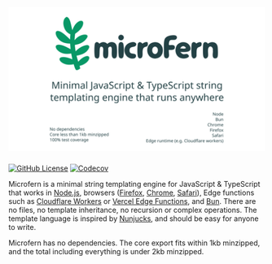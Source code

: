 # ![Microfern - Minimal JavaScript & TypeScript string templating engine that runs anywhere](/site/static/img/splash.png)

[![GitHub License](https://img.shields.io/github/license/seriousbug/microfern)](https://github.com/SeriousBug/microfern/blob/main/LICENSE.txt)
[![Codecov](https://img.shields.io/codecov/c/github/seriousbug/microfern)](https://app.codecov.io/gh/SeriousBug/microfern)

Microfern is a minimal string templating engine for JavaScript & TypeScript that works
in [Node.js](https://nodejs.org/en), browsers ([Firefox](https://www.mozilla.org/en-US/firefox/new/),
[Chrome](https://www.google.com/chrome/), [Safari](https://www.apple.com/safari/)), Edge functions such as [Cloudflare Workers](https://workers.cloudflare.com) or [Vercel Edge Functions](https://vercel.com/blog/edge-functions-generally-available), and [Bun](https://bun.sh). There are no files, no template
inheritance, no recursion or complex operations. The template language is
inspired by [Nunjucks](https://github.com/mozilla/nunjucks), and should be easy
for anyone to write.

Microfern has no dependencies. The core export fits within 1kb minzipped, and
the total including everything is under 2kb minzipped.
